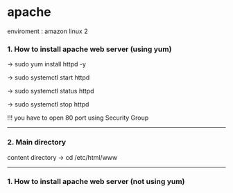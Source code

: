 # apache
enviroment : amazon linux 2

### 1. How to install apache web server (using yum)

-> sudo yum install httpd -y

-> sudo systemctl start httpd

-> sudo systemctl status httpd

-> sudo systemctl stop httpd

!!! you have to open 80 port using Security Group

* * *

### 2. Main directory

content directory -> cd /etc/html/www

* * *

### 1. How to install apache web server (not using yum)


